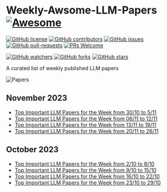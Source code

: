# Weekly-Awsome-LLM-Papers  [![Awesome](https://awesome.re/badge.svg)](https://awesome.re)

[![GitHub license](https://img.shields.io/github/license/youssefHosni/Weekly-Awsome-LLM-Papers.svg)](https://github.com/youssefHosni/Weekly-Awsome-LLM-Papers/blob/master/LICENSE)
[![GitHub contributors](https://img.shields.io/github/contributors/youssefHosni/Weekly-Awsome-LLM-Papers.svg)](https://GitHub.com/youssefHosni/Weekly-Awsome-LLM-Papers/graphs/contributors/)
[![GitHub issues](https://img.shields.io/github/issues/youssefHosni/Weekly-Awsome-LLM-Papers.svg)](https://GitHub.com/youssefHosni/Weekly-Awsome-LLM-Papers/issues/)
[![GitHub pull-requests](https://img.shields.io/github/issues-pr/youssefHosni/Weekly-Awsome-LLM-Papers.svg)](https://GitHub.com/youssefHosni/Weekly-Awsome-LLM-Papers/pulls/)
[![PRs Welcome](https://img.shields.io/badge/PRs-welcome-brightgreen.svg?style=flat-square)](http://makeapullrequest.com)

[![GitHub watchers](https://img.shields.io/github/watchers/youssefHosni/Weekly-Awsome-LLM-Papers.svg?style=social&label=Watch)](https://GitHub.com/youssefHosni/Weekly-Awsome-LLM-Papers/watchers/)
[![GitHub forks](https://img.shields.io/github/forks/youssefHosni/Weekly-Awsome-LLM-Papers.svg?style=social&label=Fork)](https://GitHub.com/youssefHosni/Weekly-Awsome-LLM-Papers/network/)
[![GitHub stars](https://img.shields.io/github/stars/youssefHosni/Weekly-Awsome-LLM-Papers.svg?style=social&label=Star)](https://GitHub.com/youssefHosni/Weekly-Awsome-LLM-Papers/stargazers/)


A curated list of weekly published LLM papers 

![Papers](https://github.com/youssefHosni/Weekly-Awsome-LLM-Papers/assets/72076328/3145f37c-d069-4d1e-b76b-e27f9159e008)

## November 2023 ##
* [Top Important LLM Papers for the Week from 30/10 to 5/11](https://pub.towardsai.net/top-important-llm-papers-for-the-week-from-30-10-to-5-11-e0af10a8b7fe?sk=03724f65d62457ce7a0fa57172988c32)
* [Top Important LLM Papers for the Week from 06/11 to 12/11](https://pub.towardsai.net/top-important-llm-papers-for-the-week-from-06-11-to-12-11-f9968bd8edbf?sk=db55eee1288ff1fc52ebbf0a9e0c989b)
* [Top Important LLM Papers for the Week from 13/11 to 19/11](https://pub.towardsai.net/top-important-llm-papers-for-the-week-from-13-11-to-19-11-15656b84d596?sk=10ddd2e0a95d97fdd9db94fe944931d0)
* [Top Important LLM Papers for the Week from 20/11 to 26/11]()


## October 2023 ##
* [Top Important LLM Papers for the Week from 2/10 to 8/10](https://pub.towardsai.net/top-important-llm-papers-for-the-week-from-2-10-to-8-10-123d0a4ee95e?sk=b4d9cb352c77b32874951b7817bd2f60)
* [Top Important LLM Papers for the Week from 9/10 to 15/10](https://pub.towardsai.net/top-important-llm-papers-for-the-week-from-9-10-to-15-10-5f995aa6043c?sk=2899df563da5e4dce439dccd825a1b31)
* [Top Important LLM Papers for the Week from 16/10 to 22/10](https://pub.towardsai.net/top-important-llm-papers-for-the-week-from-16-10-to-22-10-229705acae3c?sk=70da3e865061a4239dea6a07ff8727d0)
* [Top Important LLM Papers for the Week from 23/10 to 29/10](https://pub.towardsai.net/top-important-llm-papers-for-the-week-from-23-10-to-29-10-294859da8325?sk=e8210ab687c8e14d359c2b37ef9898ad)
